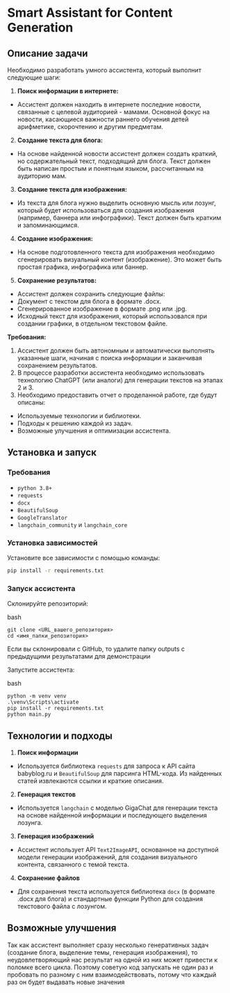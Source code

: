 # Smart Assistant for Content Generation

## Описание задачи

Необходимо разработать умного ассистента, который выполнит следующие шаги:

1. **Поиск информации в интернете:**
- Ассистент должен находить в интернете последние новости, связанные с целевой аудиторией - мамами. Основной фокус на новости, касающиеся важности раннего обучения детей арифметике, скорочтению и другим предметам.

2. **Создание текста для блога:**
- На основе найденной новости ассистент должен создать краткий, но содержательный текст, подходящий для блога. Текст должен быть написан простым и понятным языком, рассчитанным на аудиторию мам.

3. **Создание текста для изображения:**
- Из текста для блога нужно выделить основную мысль или лозунг, который будет использоваться для создания изображения (например, баннера или инфографики). Текст должен быть кратким и запоминающимся.

4. **Создание изображения:**
- На основе подготовленного текста для изображения необходимо сгенерировать визуальный контент (изображение). Это может быть простая графика, инфографика или баннер.

5. **Сохранение результатов:**
- Ассистент должен сохранить следующие файлы:
- Документ с текстом для блога в формате .docx.
- Сгенерированное изображение в формате .png или .jpg.
- Исходный текст для изображения, который использовался при создании графики, в отдельном текстовом файле.

**Требования:**

1. Ассистент должен быть автономным и автоматически выполнять указанные шаги, начиная с поиска информации и заканчивая сохранением результатов.
2. В процессе разработки ассистента необходимо использовать технологию ChatGPT (или аналоги) для генерации текстов на этапах 2 и 3.
3. Необходимо предоставить отчет о проделанной работе, где будут описаны:
- Используемые технологии и библиотеки.
- Подходы к решению каждой из задач.
- Возможные улучшения и оптимизации ассистента.

## Установка и запуск

### Требования

- `python 3.8+`
- `requests`
- `docx`
- `BeautifulSoup`
- `GoogleTranslator`
- `langchain_community` и `langchain_core`

### Установка зависимостей

Установите все зависимости с помощью команды:
```bash
pip install -r requirements.txt
```



### Запуск ассистента
Склонируйте репозиторий:

bash
```
git clone <URL_вашего_репозитория>
cd <имя_папки_репозитория>
```
Если вы склонировали с GitHub, то удалите папку outputs с предыдущими результатами для демонстрации 

Запустите ассистента:

bash
```
python -m venv venv
.\venv\Scripts\activate
pip install -r requirements.txt
python main.py
```

## Технологии и подходы
1. **Поиск информации**
- Используется библиотека `requests` для запроса к API сайта babyblog.ru и `BeautifulSoup` для парсинга HTML-кода. Из найденных статей извлекаются ссылки и краткие описания.

2. **Генерация текстов**
- Используется `langchain` с моделью GigaChat для генерации текста на основе найденной информации и последующего выделения лозунга.

3. **Генерация изображений**
- Ассистент использует API `Text2ImageAPI`, основанное на доступной модели генерации изображений, для создания визуального контента, связанного с темой текста.

4. **Сохранение файлов**
- Для сохранения текста используется библиотека `docx` (в формате .docx для блога) и стандартные функции Python для создания текстового файла с лозунгом.


## Возможные улучшения

Так как ассистент выполняет сразу несколько генеративных задач (создание блога, выделение темы, генерация изображения), то неудовлетворяющий нас результат на одной из них может привести к поломке всего цикла. Поэтому советую код запускать не один раз и пробовать по разному с ним взаимодействовать, потому что каждый раз он будет выдавать новые значения
